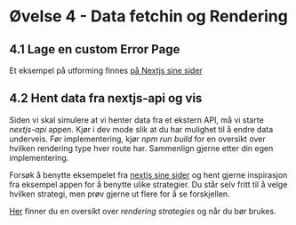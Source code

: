 # Øvelse 4 - Data fetchin og Rendering

## 4.1 Lage en custom Error Page
Et eksempel på utforming finnes [på Nextjs sine sider](https://nextjs.org/docs/app/building-your-application/routing/error-handling)

## 4.2 Hent data fra nextjs-api og vis
Siden vi skal simulere at vi henter data fra et ekstern API, må vi starte *nextjs-api* appen. Kjør i dev mode slik at du har mulighet til å endre data underveis. Før implementering, kjør *npm run build* for en oversikt over hvilken rendering type hver route har. Sammenlign gjerne etter din egen implementering.

Forsøk å benytte eksempelet fra [nextjs sine sider](https://nextjs.org/docs/app/building-your-application/data-fetching/fetching#asyncawait-in-server-components) og hent gjerne inspirasjon fra eksempel appen for å benytte ulike strategier. Du står selv fritt til å velge hvilken strategi, men prøv gjerne ut flere for å se forskjellen.

[Her](https://nextjs.org/learn/seo/rendering-and-ranking/rendering-strategies) finner du en oversikt over *rendering strategies* og når du bør brukes.
